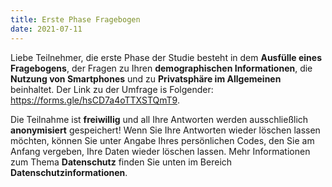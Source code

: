 ```yaml
---
title: Erste Phase Fragebogen
date: 2021-07-11
---
```

Liebe Teilnehmer, die erste Phase der Studie besteht in dem **Ausfülle eines Fragebogens**, der Fragen zu Ihren **demographischen Informationen**, die **Nutzung von Smartphones** und zu **Privatsphäre im Allgemeinen** beinhaltet. Der Link zu der Umfrage is Folgender: https://forms.gle/hsCD7a4oTTXSTQmT9. 

Die Teilnahme ist **freiwillig** und all Ihre Antworten werden ausschließlich **anonymisiert** gespeichert! Wenn Sie Ihre Antworten wieder löschen lassen möchten, können Sie unter Angabe Ihres persönlichen Codes, den Sie am Anfang vergeben, Ihre Daten wieder löschen lassen. Mehr Informationen zum Thema **Datenschutz** finden Sie unten im Bereich **Datenschutzinformationen**. 

<!--more-->


